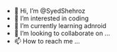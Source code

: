 - 👋 Hi, I’m @SyedShehroz
- 👀 I’m interested in coding
- 🌱 I’m currently learning adnroid 
- 💞️ I’m looking to collaborate on ...
- 📫 How to reach me ...

<!---
SyedShehroz/SyedShehroz is a ✨ special ✨ repository because its `README.md` (this file) appears on your GitHub profile.
You can click the Preview link to take a look at your changes.
--->
